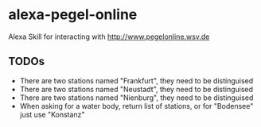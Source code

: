 # alexa-pegel-online
Alexa Skill for interacting with http://www.pegelonline.wsv.de

## TODOs
- There are two stations named "Frankfurt", they need to be distinguised
- There are two stations named "Neustadt", they need to be distinguised
- There are two stations named "Nienburg", they need to be distinguised
- When asking for a water body, return list of stations, or for "Bodensee" just use "Konstanz"